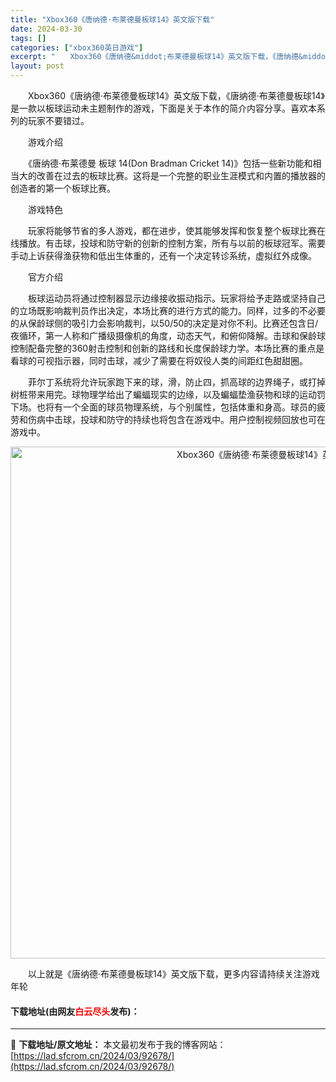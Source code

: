 ```yaml
---
title: "Xbox360《唐纳德·布莱德曼板球14》英文版下载"
date: 2024-03-30
tags: []
categories: ["xbox360英日游戏"]
excerpt: "　　Xbox360《唐纳德&middot;布莱德曼板球14》英文版下载，《唐纳德&middot;布莱德曼板球14》是一款以板球运动未主题制作的游戏，下面是关于本作的简介内容分享。喜欢本系列的玩家不要错过。 　　游戏介绍 　　《唐纳德&middot;布莱德曼 板球 14(Don Bradman Cri&hellip;"
layout: post
---
```


 <p>　　Xbox360《唐纳德&middot;布莱德曼板球14》英文版下载，《唐纳德&middot;布莱德曼板球14》是一款以板球运动未主题制作的游戏，下面是关于本作的简介内容分享。喜欢本系列的玩家不要错过。</p> <p>　　游戏介绍</p> <p>　　《唐纳德&middot;布莱德曼 板球 14(Don Bradman Cricket 14)》包括一些新功能和相当大的改善在过去的板球比赛。这将是一个完整的职业生涯模式和内置的播放器的创造者的第一个板球比赛。</p> <p>　　游戏特色</p> <p>　　玩家将能够节省的多人游戏，都在进步，使其能够发挥和恢复整个板球比赛在线播放。有击球，投球和防守新的创新的控制方案，所有与以前的板球冠军。需要手动上诉获得渔获物和低出生体重的，还有一个决定转诊系统，虚拟红外成像。</p> <p>　　官方介绍</p> <p>　　板球运动员将通过控制器显示边缘接收振动指示。玩家将给予走路或坚持自己的立场既影响裁判员作出决定，本场比赛的进行方式的能力。同样，过多的不必要的从保龄球侧的吸引力会影响裁判，以50/50的决定是对你不利。比赛还包含日/夜循环，第一人称和广播级摄像机的角度，动态天气，和俯仰降解。击球和保龄球控制配备完整的360射击控制和创新的路线和长度保龄球力学。本场比赛的重点是看球的可视指示器，同时击球，减少了需要在将奴役人类的间距红色甜甜圈。</p> <p>　　菲尔丁系统将允许玩家跑下来的球，滑，防止四，抓高球的边界绳子，或打掉树桩带来用完。球物理学给出了蝙蝠现实的边缘，以及蝙蝠垫渔获物和球的运动罚下场。也将有一个全面的球员物理系统，与个别属性，包括体重和身高。球员的疲劳和伤病中击球，投球和防守的持续也将包含在游戏中。用户控制视频回放也可在游戏中。</p> <p align="center"><img align="" border="0" src="https://lad.sfcrom.cn/wp-content/uploads/2024/03/20240330_6607d54b5e23f.jpg" width="819" alt="Xbox360《唐纳德·布莱德曼板球14》英文版下载" /></p> <p>　　以上就是《唐纳德&middot;布莱德曼板球14》英文版下载，更多内容请持续关注游戏年轮</p> <p><h4>下载地址(由网友<font color="red">白云尽头</font>发布)：</h4></p> 

---
📖 **下载地址/原文地址：** 本文最初发布于我的博客网站：[https://lad.sfcrom.cn/2024/03/92678/](https://lad.sfcrom.cn/2024/03/92678/)

